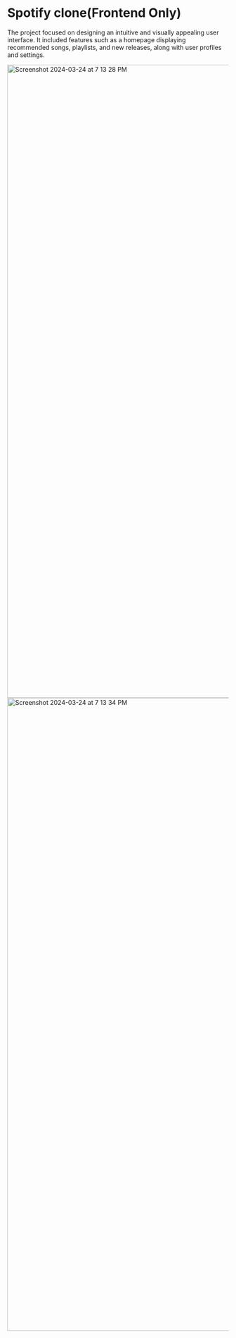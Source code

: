 # Spotify clone(Frontend Only)

The project focused on designing an intuitive and visually appealing user interface. It included features such as a homepage displaying recommended songs, playlists, and new releases, along with user profiles and settings.

<img width="1440" alt="Screenshot 2024-03-24 at 7 13 28 PM" src="https://github.com/HArshiT8214/Spotify_clone/assets/144816194/4542f08e-c618-4d38-a01c-6f0d07f4f1b0">

<img width="1440" alt="Screenshot 2024-03-24 at 7 13 34 PM" src="https://github.com/HArshiT8214/Spotify_clone/assets/144816194/b290eb70-d614-4b1f-a917-c447c8296e4d">
